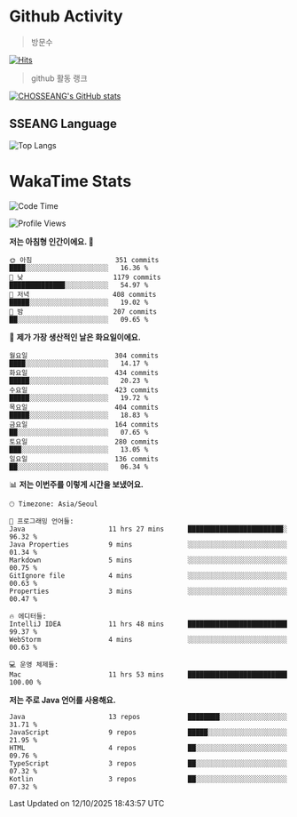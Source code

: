<!--
**CHOSSEANG/CHOSSEANG** is a ✨ _special_ ✨ repository because its `README.md` (this file) appears on your GitHub profile.

Here are some ideas to get you started:

- 🔭 I’m currently working on ...
- 🌱 I’m currently learning ...
- 👯 I’m looking to collaborate on ...
- 🤔 I’m looking for help with ...
- 💬 Ask me about ...
- 📫 How to reach me: ...
- 😄 Pronouns: ...
- ⚡ Fun fact: ...
-->

# Github Activity
> 방문수

[![Hits](https://hits.seeyoufarm.com/api/count/incr/badge.svg?url=https%3A%2F%2Fgithub.com%2FCHOSSEANG&count_bg=%238AED3E&title_bg=%23495358&icon=electron.svg&icon_color=%23E7E7E7&title=CHOSSEANG&edge_flat=false)](https://hits.seeyoufarm.com)
> github 활동 랭크

[![CHOSSEANG's GitHub stats](https://github-readme-stats.vercel.app/api?username=CHOSSEANG)](https://github.com/CHOSSEANG/github-readme-stats)

## SSEANG Language
![Top Langs](https://github-readme-stats.vercel.app/api/top-langs/?username=CHOSSEANG&layout=compact)

# WakaTime Stats

<!--START_SECTION:waka-->
![Code Time](http://img.shields.io/badge/Code%20Time-867%20hrs%2054%20mins-blue)

![Profile Views](http://img.shields.io/badge/Profile%20Views-0-blue)

**저는 아침형 인간이에요. 🐤** 

```text
🌞 아침                     351 commits         ████░░░░░░░░░░░░░░░░░░░░░   16.36 % 
🌆 낮　                     1179 commits        ██████████████░░░░░░░░░░░   54.97 % 
🌃 저녁                     408 commits         █████░░░░░░░░░░░░░░░░░░░░   19.02 % 
🌙 밤　                     207 commits         ██░░░░░░░░░░░░░░░░░░░░░░░   09.65 % 
```
📅 **제가 가장 생산적인 날은 화요일이에요.** 

```text
월요일                      304 commits         ████░░░░░░░░░░░░░░░░░░░░░   14.17 % 
화요일                      434 commits         █████░░░░░░░░░░░░░░░░░░░░   20.23 % 
수요일                      423 commits         █████░░░░░░░░░░░░░░░░░░░░   19.72 % 
목요일                      404 commits         █████░░░░░░░░░░░░░░░░░░░░   18.83 % 
금요일                      164 commits         ██░░░░░░░░░░░░░░░░░░░░░░░   07.65 % 
토요일                      280 commits         ███░░░░░░░░░░░░░░░░░░░░░░   13.05 % 
일요일                      136 commits         ██░░░░░░░░░░░░░░░░░░░░░░░   06.34 % 
```


📊 **저는 이번주를 이렇게 시간을 보냈어요.** 

```text
🕑︎ Timezone: Asia/Seoul

💬 프로그래밍 언어들: 
Java                     11 hrs 27 mins      ████████████████████████░   96.32 % 
Java Properties          9 mins              ░░░░░░░░░░░░░░░░░░░░░░░░░   01.34 % 
Markdown                 5 mins              ░░░░░░░░░░░░░░░░░░░░░░░░░   00.75 % 
GitIgnore file           4 mins              ░░░░░░░░░░░░░░░░░░░░░░░░░   00.63 % 
Properties               3 mins              ░░░░░░░░░░░░░░░░░░░░░░░░░   00.47 % 

🔥 에디터들: 
IntelliJ IDEA            11 hrs 48 mins      █████████████████████████   99.37 % 
WebStorm                 4 mins              ░░░░░░░░░░░░░░░░░░░░░░░░░   00.63 % 

💻 운영 체제들: 
Mac                      11 hrs 53 mins      █████████████████████████   100.00 % 
```

**저는 주로 Java 언어를 사용해요.** 

```text
Java                     13 repos            ████████░░░░░░░░░░░░░░░░░   31.71 % 
JavaScript               9 repos             █████░░░░░░░░░░░░░░░░░░░░   21.95 % 
HTML                     4 repos             ██░░░░░░░░░░░░░░░░░░░░░░░   09.76 % 
TypeScript               3 repos             ██░░░░░░░░░░░░░░░░░░░░░░░   07.32 % 
Kotlin                   3 repos             ██░░░░░░░░░░░░░░░░░░░░░░░   07.32 % 
```




 Last Updated on 12/10/2025 18:43:57 UTC
<!--END_SECTION:waka-->
